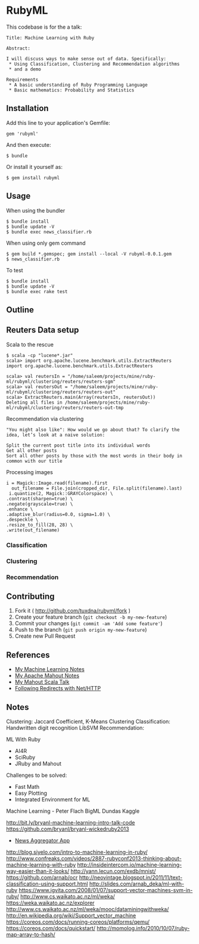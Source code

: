 # RubyML

This codebase is for the a talk:

    Title: Machine Learning with Ruby

    Abstract:

    I will discuss ways to make sense out of data. Specifically:
     * Using Classification, Clustering and Recommendation algorithms
     * and a demo

    Requirements
     * A basic understanding of Ruby Programming Language
     * Basic mathematics: Probability and Statistics

## Installation

Add this line to your application's Gemfile:

    gem 'rubyml'

And then execute:

    $ bundle

Or install it yourself as:

    $ gem install rubyml

## Usage

When using the bundler

    $ bundle install
    $ bundle update -V
    $ bundle exec news_classifier.rb


When using only gem command

    $ gem build *.gemspec; gem install --local -V rubyml-0.0.1.gem
    $ news_classifier.rb


To test

    $ bundle install
    $ bundle update -V
    $ bundle exec rake test

## Outline



## Reuters Data setup


Scala to the rescue

    $ scala -cp "lucene*.jar"
    scala> import org.apache.lucene.benchmark.utils.ExtractReuters
    import org.apache.lucene.benchmark.utils.ExtractReuters
    
    scala> val reutersIn = "/home/saleem/projects/mine/ruby-ml/rubyml/clustering/reuters/reuters-sgm"
    scala> val reutersOut = "/home/saleem/projects/mine/ruby-ml/rubyml/clustering/reuters/reuters-out"
    scala> ExtractReuters.main(Array(reutersIn, reutersOut))
    Deleting all files in /home/saleem/projects/mine/ruby-ml/rubyml/clustering/reuters/reuters-out-tmp



Recommendation via clustering

    "You might also like": How would we go about that? To clarify the idea, let’s look at a naive solution:

    Split the current post title into its individual words
    Get all other posts
    Sort all other posts by those with the most words in their body in common with our title


Processing images

    i = Magick::Image.read(filename).first
      out_filename = File.join(cropped_dir, File.split(filename).last)
     i.quantize(2, Magick::GRAYColorspace) \
    .contrast(sharpen=true) \
    .negate(grayscale=true) \
    .enhance \
    .adaptive_blur(radius=0.0, sigma=1.0) \
    .despeckle \
    .resize_to_fill(28, 28) \
    .write(out_filename)



### Classification


### Clustering


### Recommendation


## Contributing

1. Fork it ( http://github.com/tuxdna/rubyml/fork )
2. Create your feature branch (`git checkout -b my-new-feature`)
3. Commit your changes (`git commit -am 'Add some feature'`)
4. Push to the branch (`git push origin my-new-feature`)
5. Create new Pull Request

## References

 * [My Machine Learning Notes](http://tuxdna.github.io/pages/machine-learning.html)
 * [My Apache Mahout Notes](http://tuxdna.github.io/pages/mahout.html)
 * [My Mahout Scala Talk](http://tuxdna.in/files/presentations/mahout-scala-talk.html)
 * [Following Redirects with Net/HTTP](http://www.railstips.org/blog/archives/2009/03/04/following-redirects-with-nethttp/)

## Notes

Clustering:  Jaccard Coefficient, K-Means Clustering
Classification: Handwritten digit recognition LibSVM
Recommendation: 

ML With Ruby

 * AI4R
 * SciRuby
 * JRuby and Mahout
 
 Challenges to be solved:
  * Fast Math
  * Easy Plotting
  * Integrated Environment for ML
  
Machine Learning - Peter Flach
BigML
Dundas
Kaggle

http://bit.ly/bryanl-machine-learning-intro-talk-code
https://github.com/bryanl/bryanl-wickedruby2013

 * [News Aggregator App](https://github.com/siyelo/newsagg)

http://blog.siyelo.com/intro-to-machine-learning-in-ruby/
http://www.confreaks.com/videos/2887-rubyconf2013-thinking-about-machine-learning-with-ruby
http://insideintercom.io/machine-learning-way-easier-than-it-looks/
http://yann.lecun.com/exdb/mnist/
https://github.com/arnab/ocr
http://neovintage.blogspot.in/2011/11/text-classification-using-support.html
http://slides.com/arnab_deka/ml-with-ruby
https://www.igvita.com/2008/01/07/support-vector-machines-svm-in-ruby/
http://www.cs.waikato.ac.nz/ml/weka/
https://weka.waikato.ac.nz/explorer
http://www.cs.waikato.ac.nz/ml/weka/mooc/dataminingwithweka/
http://en.wikipedia.org/wiki/Support_vector_machine
https://coreos.com/docs/running-coreos/platforms/qemu/
https://coreos.com/docs/quickstart/
http://momolog.info/2010/10/07/ruby-map-array-to-hash/
